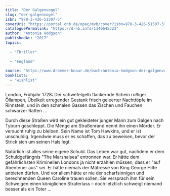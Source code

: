 ```yaml
---
title: "Der Galgenvogel"
slug: "der-galgenvogel"
isbn: "978-3-426-51507-5"
coverUri: "https://portal.dnb.de/opac/mvb/cover?isbn=978-3-426-51507-5"
cataloguePermalink: "https://d-nb.info/1140645323"
author: "Antonia Hodgson"
publishedAt: "2017"
topics:
  
  - "Thriller"
    
  - "England"
    
source: "https://www.droemer-knaur.de/buch/antonia-hodgson-der-galgenvogel-9783426515075"
booklists: 
  - "wishlist"
---
```

London, Frühjahr 1728: Der schwefelgelb flackernde Schein rußiger Öllampen, 
Übelkeit erregender Gestank frisch geleerter Nachttöpfe im Rinnstein, und in 
den schmalen Gassen das Zischen und Fauchen schwarzer Ratten …

Durch diese Straßen wird ein gut gekleideter junger Mann zum Galgen nach 
Tyburn geschleppt. Die Menge am Straßenrand nennt ihn einen Mörder. Er 
versucht ruhig zu bleiben. Sein Name ist Tom Hawkins, und er ist unschuldig. 
Irgendwie muss er es schaffen, das zu beweisen, bevor der Strick sich um 
seinen Hals legt.

Natürlich ist alles seine eigene Schuld. Das Leben war gut, nachdem er dem 
Schuldgefängnis "The Marshalsea“ entronnen war. Er hätte dem gefährlichsten 
Kriminellen Londons ja nicht erzählen müssen, dass er "auf Abenteuer aus" sei. 
Er hätte niemals der Mätresse von King George Hilfe anbieten dürfen. Und vor 
allem hätte er nie der scharfsinnigen und berechnenden Queen Caroline trauen 
sollen. Sie versprach ihm für sein Schweigen einen königlichen Straferlass – 
doch letztlich schweigt niemand besser als ein Toter …